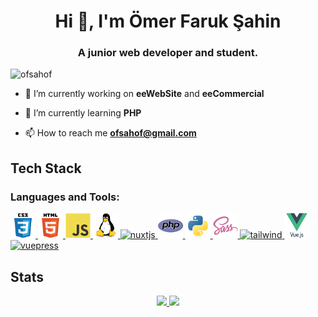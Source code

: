<h1 align="center">Hi 👋, I'm Ömer Faruk Şahin</h1>
<h3 align="center">A junior web developer and student.</h3>
<p align="left"> <img src="https://komarev.com/ghpvc/?username=ofsahof&label=Profile%20views&color=0e75b6&style=flat" alt="ofsahof" /> </p>

- 🔭 I’m currently working on **eeWebSite** and **eeCommercial**

- 🌱 I’m currently learning **PHP**

- 📫 How to reach me **ofsahof@gmail.com**

## Tech Stack
<h3 align="left">Languages and Tools:</h3>
<p align="left"> <a href="https://www.w3schools.com/css/" target="_blank"> <img src="https://raw.githubusercontent.com/devicons/devicon/master/icons/css3/css3-original-wordmark.svg" alt="css3" width="40" height="40"/> </a> <a href="https://www.w3.org/html/" target="_blank"> <img src="https://raw.githubusercontent.com/devicons/devicon/master/icons/html5/html5-original-wordmark.svg" alt="html5" width="40" height="40"/> </a> <a href="https://developer.mozilla.org/en-US/docs/Web/JavaScript" target="_blank"> <img src="https://raw.githubusercontent.com/devicons/devicon/master/icons/javascript/javascript-original.svg" alt="javascript" width="40" height="40"/> </a> <a href="https://www.linux.org/" target="_blank"> <img src="https://raw.githubusercontent.com/devicons/devicon/master/icons/linux/linux-original.svg" alt="linux" width="40" height="40"/> </a> <a href="https://nuxtjs.org/" target="_blank"> <img src="https://www.vectorlogo.zone/logos/nuxtjs/nuxtjs-icon.svg" alt="nuxtjs" width="40" height="40"/> </a> <a href="https://www.php.net" target="_blank"> <img src="https://raw.githubusercontent.com/devicons/devicon/master/icons/php/php-original.svg" alt="php" width="40" height="40"/> </a> <a href="https://www.python.org" target="_blank"> <img src="https://raw.githubusercontent.com/devicons/devicon/master/icons/python/python-original.svg" alt="python" width="40" height="40"/> </a> <a href="https://sass-lang.com" target="_blank"> <img src="https://raw.githubusercontent.com/devicons/devicon/master/icons/sass/sass-original.svg" alt="sass" width="40" height="40"/> </a> <a href="https://tailwindcss.com/" target="_blank"> <img src="https://www.vectorlogo.zone/logos/tailwindcss/tailwindcss-icon.svg" alt="tailwind" width="40" height="40"/> </a> <a href="https://vuejs.org/" target="_blank"> <img src="https://raw.githubusercontent.com/devicons/devicon/master/icons/vuejs/vuejs-original-wordmark.svg" alt="vuejs" width="40" height="40"/> </a> <a href="https://vuepress.vuejs.org/" target="_blank"> <img src="https://raw.githubusercontent.com/AliasIO/wappalyzer/master/src/drivers/webextension/images/icons/VuePress.svg" alt="vuepress" width="40" height="40"/> </a> </p>


## Stats
<p align="center">
<a href="https://github.com/bufgix">
  <img height="180em" src="https://github-readme-stats-bufgix.vercel.app/api?username=ofsahof&show_icons=true&theme=algolia&include_all_commits=true&count_private=true"/>
  <img height="180em" src="https://github-readme-stats-bufgix.vercel.app/api/top-langs/?username=ofsahof&layout=compact&langs_count=8&theme=algolia"/>
</a>
</p>
